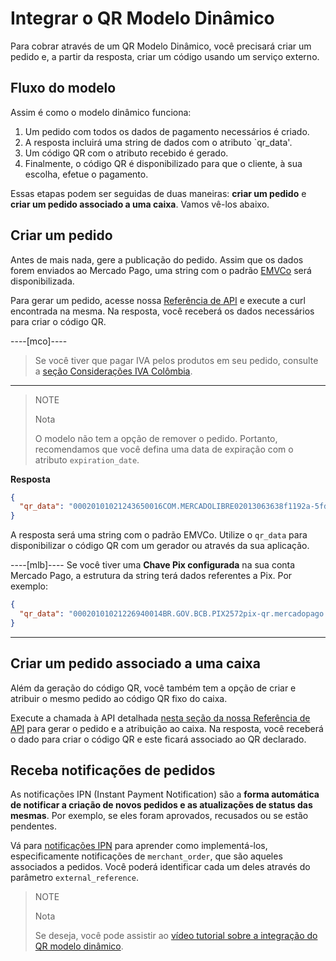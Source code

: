 # Integrar o QR Modelo Dinâmico

Para cobrar através de um QR Modelo Dinâmico, você precisará criar um pedido e, a partir da resposta, criar um código usando um serviço externo.

## Fluxo do modelo

Assim é como o modelo dinâmico funciona:

1. Um pedido com todos os dados de pagamento necessários é criado.
2. A resposta incluirá uma string de dados com o atributo `qr_data'.
3. Um código QR com o atributo recebido é gerado.
4. Finalmente, o código QR é disponibilizado para que o cliente, à sua escolha, efetue o pagamento.
   
Essas etapas podem ser seguidas de duas maneiras: **criar um pedido** e **criar um pedido associado a uma caixa**. Vamos vê-los abaixo.

## Criar um pedido

Antes de mais nada, gere a publicação do pedido. Assim que os dados forem enviados ao Mercado Pago, uma string com o padrão [EMVCo](https://www.emvco.com/emv-technologies/qrcodes) será disponibilizada.

Para gerar um pedido, acesse nossa [Referência de API](/developers/pt/reference/qr-dynamic/_instore_orders_qr_seller_collectors_user_id_pos_external_pos_id_qrs/post)  e execute a curl encontrada na mesma. Na resposta, você receberá os dados necessários para criar o código QR.

----[mco]----
> Se você tiver que pagar IVA pelos produtos em seu pedido, consulte a [seção Considerações IVA Colômbia](/developers/en/guides/additional-content/localization/iva-colombia).
------------

> NOTE
>
> Nota
>
> O modelo não tem a opção de remover o pedido. Portanto, recomendamos que você defina uma data de expiração com o atributo `expiration_date`.

**Resposta**

```json
{
  "qr_data": "00020101021243650016COM.MERCADOLIBRE02013063638f1192a-5fd1-4180-a180-8bcae3556bc35204000053039865802BR5925IZABEL AAAA DE MELO6007BARUERI62070503***63040B6D"
}
```

A resposta será uma string com o padrão EMVCo. Utilize o `qr_data` para disponibilizar o código QR com um gerador ou através da sua aplicação.

----[mlb]----
Se você tiver uma **Chave Pix configurada** na sua conta Mercado Pago, a estrutura da string terá dados referentes a Pix.
Por exemplo:

```json
{
  "qr_data": "00020101021226940014BR.GOV.BCB.PIX2572pix-qr.mercadopago.com/instore/o/v2/fdf9ece0-6137-4e1e-a49d-94f55ec9eee25204000053039865802BR5925FELIPE AAAAAA AAAAA 6009SAO PAULO62070503***6304B61D"
}
```

------------

## Criar um pedido associado a uma caixa

Além da geração do código QR, você também tem a opção de criar e atribuir o mesmo pedido ao código QR fixo do caixa.

Execute a chamada à API detalhada [nesta seção da nossa Referência de API](/developers/pt/reference/qr-dynamic/_instore_orders_qr_seller_collectors_user_id_pos_external_pos_id_qrs/put) para gerar o pedido e a atribuição ao caixa. Na resposta, você receberá o dado para criar o código QR e este ficará associado ao QR declarado.

## Receba notificações de pedidos

As notificações IPN (Instant Payment Notification) são a **forma automática de notificar a criação de novos pedidos e as atualizações de status das mesmas**. Por exemplo, se eles foram aprovados, recusados ou se estão pendentes.

Vá para [notificações IPN](/developers/pt/docs/qr-code/additional-content/your-integrations/notifications/ipn) para aprender como implementá-los, especificamente notificações de `merchant_order`, que são aqueles associados a pedidos. Você poderá identificar cada um deles através do parâmetro `external_reference`.

> NOTE
>
> Nota
>
> Se deseja, você pode assistir ao [vídeo tutorial sobre a integração do QR modelo dinâmico](/developers/pt/docs/qr-code/resources/tutorial-videos/qr-videos-dynamic).